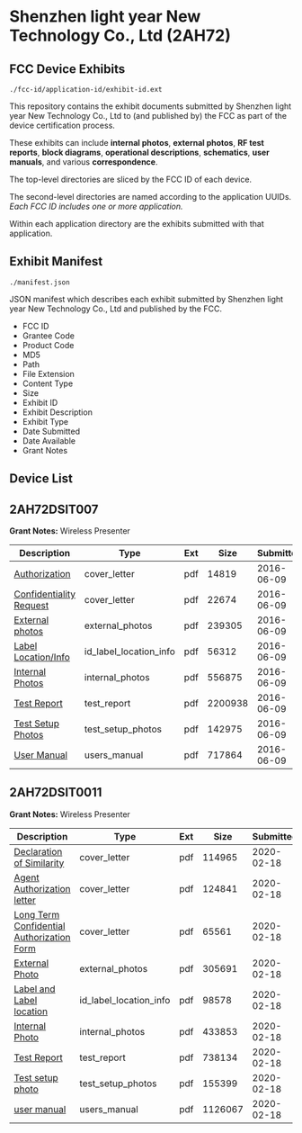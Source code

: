 # Shenzhen light year New Technology Co., Ltd (2AH72)
## FCC Device Exhibits

```
./fcc-id/application-id/exhibit-id.ext
```

This repository contains the exhibit documents submitted by Shenzhen light year New Technology Co., Ltd to (and published by) the FCC as part of the device certification process.

These exhibits can include **internal photos**, **external photos**, **RF test reports**, **block diagrams**, **operational descriptions**, **schematics**, **user manuals**, and various **correspondence**.

The top-level directories are sliced by the FCC ID of each device.

The second-level directories are named according to the application UUIDs. *Each FCC ID includes one or more application.*

Within each application directory are the exhibits submitted with that application. 

## Exhibit Manifest

```
./manifest.json
```

JSON manifest which describes each exhibit submitted by Shenzhen light year New Technology Co., Ltd and published by the FCC.

- FCC ID
- Grantee Code
- Product Code
- MD5
- Path
- File Extension
- Content Type
- Size
- Exhibit ID
- Exhibit Description
- Exhibit Type
- Date Submitted
- Date Available
- Grant Notes

## Device List
## 2AH72DSIT007
**Grant Notes:** Wireless Presenter

| Description | Type | Ext | Size | Submitted | Available |
| ----------- | ---- | --- | ---- | --------- | --------- |
| [Authorization](2AH72DSIT007/d16bef1d6b732e07c417abd2b5e6294a/3023001.pdf) | cover_letter | pdf | 14819 | 2016-06-09 | 2016-06-09 |
| [Confidentiality Request](2AH72DSIT007/d16bef1d6b732e07c417abd2b5e6294a/3023002.pdf) | cover_letter | pdf | 22674 | 2016-06-09 | 2016-06-09 |
| [External photos](2AH72DSIT007/d16bef1d6b732e07c417abd2b5e6294a/3023003.pdf) | external_photos | pdf | 239305 | 2016-06-09 | 2016-06-09 |
| [Label Location/Info](2AH72DSIT007/d16bef1d6b732e07c417abd2b5e6294a/3023005.pdf) | id_label_location_info | pdf | 56312 | 2016-06-09 | 2016-06-09 |
| [Internal Photos](2AH72DSIT007/d16bef1d6b732e07c417abd2b5e6294a/3023004.pdf) | internal_photos | pdf | 556875 | 2016-06-09 | 2016-06-09 |
| [Test Report](2AH72DSIT007/d16bef1d6b732e07c417abd2b5e6294a/3023008.pdf) | test_report | pdf | 2200938 | 2016-06-09 | 2016-06-09 |
| [Test Setup Photos](2AH72DSIT007/d16bef1d6b732e07c417abd2b5e6294a/3023006.pdf) | test_setup_photos | pdf | 142975 | 2016-06-09 | 2016-06-09 |
| [User Manual](2AH72DSIT007/d16bef1d6b732e07c417abd2b5e6294a/3023007.pdf) | users_manual | pdf | 717864 | 2016-06-09 | 2016-06-09 |
## 2AH72DSIT0011
**Grant Notes:** Wireless Presenter

| Description | Type | Ext | Size | Submitted | Available |
| ----------- | ---- | --- | ---- | --------- | --------- |
| [Declaration of Similarity](2AH72DSIT0011/d7a847bb697d843b51b6ccfb8df05f9f/4623447.pdf) | cover_letter | pdf | 114965 | 2020-02-18 | 2020-02-18 |
| [Agent Authorization letter](2AH72DSIT0011/d7a847bb697d843b51b6ccfb8df05f9f/4623448.pdf) | cover_letter | pdf | 124841 | 2020-02-18 | 2020-02-18 |
| [Long Term Confidential Authorization Form](2AH72DSIT0011/d7a847bb697d843b51b6ccfb8df05f9f/4623449.pdf) | cover_letter | pdf | 65561 | 2020-02-18 | 2020-02-18 |
| [External Photo](2AH72DSIT0011/d7a847bb697d843b51b6ccfb8df05f9f/4623451.pdf) | external_photos | pdf | 305691 | 2020-02-18 | 2020-02-18 |
| [Label and Label location](2AH72DSIT0011/d7a847bb697d843b51b6ccfb8df05f9f/4623452.pdf) | id_label_location_info | pdf | 98578 | 2020-02-18 | 2020-02-18 |
| [Internal Photo](2AH72DSIT0011/d7a847bb697d843b51b6ccfb8df05f9f/4623453.pdf) | internal_photos | pdf | 433853 | 2020-02-18 | 2020-02-18 |
| [Test Report](2AH72DSIT0011/d7a847bb697d843b51b6ccfb8df05f9f/4623456.pdf) | test_report | pdf | 738134 | 2020-02-18 | 2020-02-18 |
| [Test setup photo](2AH72DSIT0011/d7a847bb697d843b51b6ccfb8df05f9f/4623457.pdf) | test_setup_photos | pdf | 155399 | 2020-02-18 | 2020-02-18 |
| [user manual](2AH72DSIT0011/d7a847bb697d843b51b6ccfb8df05f9f/4623458.pdf) | users_manual | pdf | 1126067 | 2020-02-18 | 2020-02-18 |
